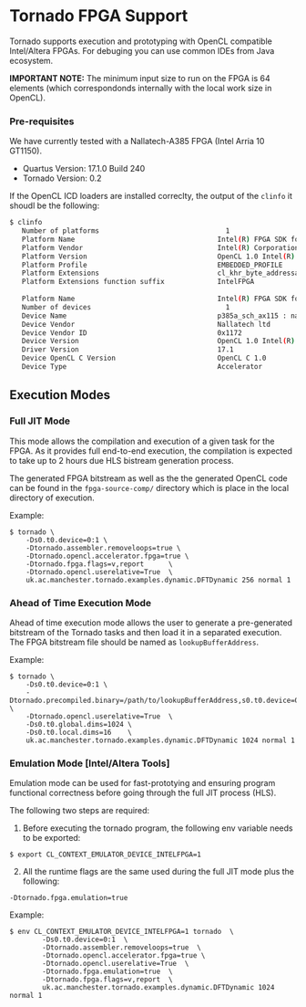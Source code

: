 # Tornado FPGA Support #

Tornado supports execution and prototyping with OpenCL compatible Intel/Altera FPGAs. For debuging you can use common IDEs from Java ecosystem. 

**IMPORTANT NOTE:** The minimum input size to run on the FPGA is 64 elements (which correspondonds internally with the local work size in OpenCL). 

### Pre-requisites

We have currently tested with a Nallatech-A385 FPGA (Intel Arria 10 GT1150).

* Quartus Version: 17.1.0 Build 240
* Tornado Version: 0.2

If the OpenCL ICD loaders are installed correclty, the output of the ```clinfo``` it shoudl be the following:  
```bash
$ clinfo
   Number of platforms                               1
   Platform Name                                   Intel(R) FPGA SDK for OpenCL(TM)
   Platform Vendor                                 Intel(R) Corporation
   Platform Version                                OpenCL 1.0 Intel(R) FPGA SDK for OpenCL(TM), Version 17.1
   Platform Profile                                EMBEDDED_PROFILE
   Platform Extensions                             cl_khr_byte_addressable_store cles_khr_int64 cl_intelfpga_live_object_tracking cl_intelfpga_compiler_mode cl_khr_icd cl_khr_3d_image_writes
   Platform Extensions function suffix             IntelFPGA
 
   Platform Name                                   Intel(R) FPGA SDK for OpenCL(TM)
   Number of devices                                 1
   Device Name                                     p385a_sch_ax115 : nalla_pcie (aclnalla_pcie0)
   Device Vendor                                   Nallatech ltd
   Device Vendor ID                                0x1172
   Device Version                                  OpenCL 1.0 Intel(R) FPGA SDK for OpenCL(TM), Version 17.1
   Driver Version                                  17.1
   Device OpenCL C Version                         OpenCL C 1.0
   Device Type                                     Accelerator
```

## Execution Modes  

### Full JIT Mode  

This mode allows the compilation and execution of a given task for the FPGA. As it provides full end-to-end execution, the compilation is expected to take up to 2 hours due HLS bistream generation process.  

The generated FPGA bitstream as well as the the generated OpenCL code can be found in the `fpga-source-comp/` directory which is place in the local directory of execution. 

Example:

```!bash 
$ tornado \
    -Ds0.t0.device=0:1 \
    -Dtornado.assembler.removeloops=true \
    -Dtornado.opencl.accelerator.fpga=true \
    -Dtornado.fpga.flags=v,report      \
    -Dtornado.opencl.userelative=True  \
    uk.ac.manchester.tornado.examples.dynamic.DFTDynamic 256 normal 1  
```

### Ahead of Time Execution Mode

Ahead of time execution mode allows the user to generate a pre-generated bitstream of the Tornado tasks and then load it in a separated execution. The FPGA bitstream file should be named as `lookupBufferAddress`. 

Example:  

```!bash
$ tornado \
    -Ds0.t0.device=0:1 \
    -Dtornado.precompiled.binary=/path/to/lookupBufferAddress,s0.t0.device=0:1 \
    -Dtornado.opencl.userelative=True  \
    -Ds0.t0.global.dims=1024 \
    -Ds0.t0.local.dims=16    \
    uk.ac.manchester.tornado.examples.dynamic.DFTDynamic 1024 normal 1 
```

### Emulation Mode [Intel/Altera Tools]

Emulation mode can be used for fast-prototying and ensuring program functional correctness before going through the full JIT process (HLS).

The following two steps are required:

1) Before executing the tornado program, the following env variable needs to be exported:  

```!bash
$ export CL_CONTEXT_EMULATOR_DEVICE_INTELFPGA=1
```

2) All the runtime flags are the same used during the full JIT mode plus the following:  

```!bash
-Dtornado.fpga.emulation=true
```

Example:  

```!bash
$ env CL_CONTEXT_EMULATOR_DEVICE_INTELFPGA=1 tornado  \ 
        -Ds0.t0.device=0:1  \
        -Dtornado.assembler.removeloops=true  \
        -Dtornado.opencl.accelerator.fpga=true \
        -Dtornado.opencl.userelative=True  \
        -Dtornado.fpga.emulation=true  \
        -Dtornado.fpga.flags=v,report  \
        uk.ac.manchester.tornado.examples.dynamic.DFTDynamic 1024 normal 1 
```
